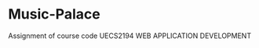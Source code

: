 # Music-Palace
<!-- Education purpose only -->
Assignment of course code UECS2194 WEB APPLICATION DEVELOPMENT
